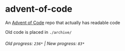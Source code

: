# advent-of-code

An [Advent of Code](https://adventofcode.com) repo that actually has readable code

Old code is placed in `./archive/`

###### Old progress: `236*` | New progress: `83*`

